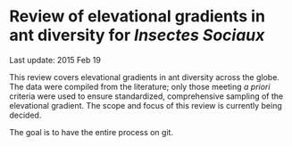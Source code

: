 Review of elevational gradients in ant diversity for *Insectes Sociaux*  
=======================================================================  
Last update: 2015 Feb 19  
  
This review covers elevational gradients in ant diversity across the globe. 
The data were compiled from the literature; only those meeting *a priori* criteria were used to ensure standardized, comprehensive sampling of the elevational gradient. 
The scope and focus of this review is currently being decided.  
  
The goal is to have the entire process on git. 
